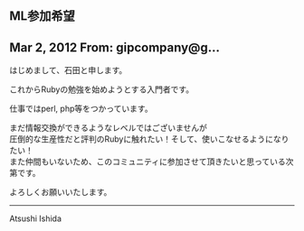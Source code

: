 ## ML参加希望

## Mar 2, 2012 From: gipcompany@g...

はじめまして、石田と申します。

これからRubyの勉強を始めようとする入門者です。

仕事ではperl, php等をつかっています。

まだ情報交換ができるようなレベルではございませんが  
圧倒的な生産性だと評判のRubyに触れたい！そして、使いこなせるようになりたい！  
また仲間もいないため、このコミュニティに参加させて頂きたいと思っている次第です。

よろしくお願いいたします。

* * *

Atsushi Ishida

